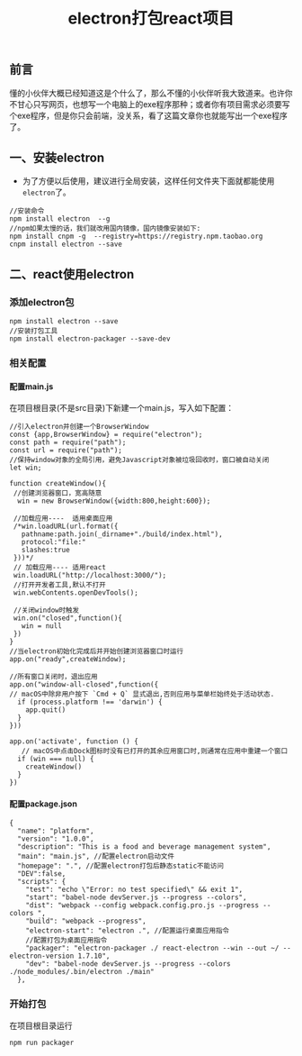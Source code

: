 ﻿---
title: electron打包react项目
categories:
 - 技术
tags:
 - react
---
## 前言
懂的小伙伴大概已经知道这是个什么了，那么不懂的小伙伴听我大致道来。也许你不甘心只写网页，也想写一个电脑上的exe程序那种；或者你有项目需求必须要写个exe程序，但是你只会前端，没关系，看了这篇文章你也就能写出一个exe程序了。
<!--more-->
## 一、安装electron
 - 为了方便以后使用，建议进行全局安装，这样任何文件夹下面就都能使用`electron`了。
``` breach
//安装命令
npm install electron  --g
//npm如果太慢的话，我们就改用国内镜像，国内镜像安装如下:
npm install cnpm -g  --registry=https://registry.npm.taobao.org
cnpm install electron --save
```
## 二、react使用electron

### 添加electron包
``` breach
npm install electron --save
//安装打包工具
npm install electron-packager --save-dev
```
### 相关配置
#### 配置main.js
在项目根目录(不是src目录)下新建一个main.js，写入如下配置：
``` breach
//引入electron并创建一个BrowserWindow
const {app,BrowserWindow} = require("electron");
const path = require("path");
const url = require("path");
//保持window对象的全局引用，避免Javascript对象被垃圾回收时，窗口被自动关闭
let win;

function createWindow(){
 //创建浏览器窗口，宽高随意
  win = new BrowserWindow({width:800,height:600});
 
 //加载应用----  适用桌面应用
 /*win.loadURL(url.format({
   pathname:path.join(_dirname+"./build/index.html"),
   protocol:"file:"
   slashes:true
 }))*/
 // 加载应用---- 适用react
 win.loadURL("http://localhost:3000/");
 //打开开发者工具,默认不打开
 win.webContents.openDevTools();
 
 //关闭window时触发
 win.on("closed",function(){
   win = null
 })
}
//当electron初始化完成后并开始创建浏览器窗口时运行
app.on("ready",createWindow);

//所有窗口关闭时，退出应用
app.on("window-all-closed",function({
// macOS中除非用户按下 `Cmd + Q` 显式退出,否则应用与菜单栏始终处于活动状态.
  if (process.platform !== 'darwin') {
    app.quit()
  }
}))

app.on('activate', function () {
   // macOS中点击Dock图标时没有已打开的其余应用窗口时,则通常在应用中重建一个窗口
  if (win === null) {
    createWindow()
  }
})
```
#### 配置package.json
``` breach
{
  "name": "platform",
  "version": "1.0.0",
  "description": "This is a food and beverage management system",
  "main": "main.js", //配置electron启动文件
  "homepage": ".", //配置electron打包后静态static不能访问
  "DEV":false,
  "scripts": {
    "test": "echo \"Error: no test specified\" && exit 1",
    "start": "babel-node devServer.js --progress --colors",
    "dist": "webpack --config webpack.config.pro.js --progress --colors ",
    "build": "webpack --progress",
    "electron-start": "electron .", //配置运行桌面应用指令
    //配置打包为桌面应用指令
    "packager": "electron-packager ./ react-electron --win --out ~/ --electron-version 1.7.10",
    "dev": "babel-node devServer.js --progress --colors ./node_modules/.bin/electron ./main"
  },
```
### 开始打包
在项目根目录运行
``` breach
npm run packager
```

